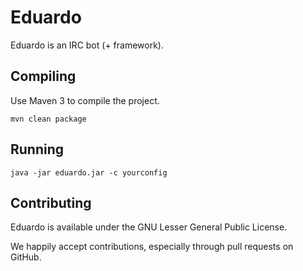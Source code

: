 Eduardo
=======

Eduardo is an IRC bot (+ framework).


Compiling
---------

Use Maven 3 to compile the project.

    mvn clean package


Running
-------

    java -jar eduardo.jar -c yourconfig

Contributing
------------

Eduardo is available under the GNU Lesser General Public License.

We happily accept contributions, especially through pull requests on GitHub.


